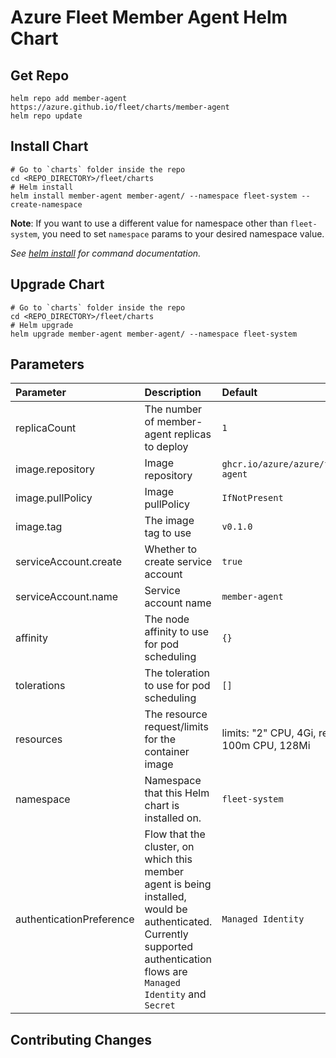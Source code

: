 # Azure Fleet Member Agent Helm Chart

## Get Repo

```console
helm repo add member-agent https://azure.github.io/fleet/charts/member-agent
helm repo update
```

## Install Chart

```console
# Go to `charts` folder inside the repo
cd <REPO_DIRECTORY>/fleet/charts
# Helm install
helm install member-agent member-agent/ --namespace fleet-system --create-namespace
```

**Note**: If you want to use a different value for namespace other than `fleet-system`, you need to set `namespace` params to your desired namespace value. 

_See [helm install](https://helm.sh/docs/helm/helm_install/) for command documentation._

## Upgrade Chart

```console
# Go to `charts` folder inside the repo
cd <REPO_DIRECTORY>/fleet/charts
# Helm upgrade
helm upgrade member-agent member-agent/ --namespace fleet-system
```

## Parameters

| Parameter                | Description                                                                                                                                                                | Default                                         |
|:-------------------------|:---------------------------------------------------------------------------------------------------------------------------------------------------------------------------|:------------------------------------------------|
| replicaCount             | The number of member-agent replicas to deploy                                                                                                                              | `1`                                             |
| image.repository         | Image repository                                                                                                                                                           | `ghcr.io/azure/azure/fleet/member-agent`        |
| image.pullPolicy         | Image pullPolicy                                                                                                                                                           | `IfNotPresent`                                  |
| image.tag                | The image tag to use                                                                                                                                                       | `v0.1.0`                                        |
| serviceAccount.create    | Whether to create service account                                                                                                                                          | `true`                                          |
| serviceAccount.name      | Service account name                                                                                                                                                       | `member-agent`                                  |
| affinity                 | The node affinity to use for pod scheduling                                                                                                                                | `{}`                                            |
| tolerations              | The toleration to use for pod scheduling                                                                                                                                   | `[]`                                            |
| resources                | The resource request/limits for the container image                                                                                                                        | limits: "2" CPU, 4Gi, requests: 100m CPU, 128Mi |
| namespace                | Namespace that this Helm chart is installed on.                                                                                                                            | `fleet-system`                                  |
| authenticationPreference | Flow that the cluster, on which this member agent is being installed, would be authenticated. Currently supported authentication flows are `Managed Identity` and `Secret` | `Managed Identity`                              |

## Contributing Changes
